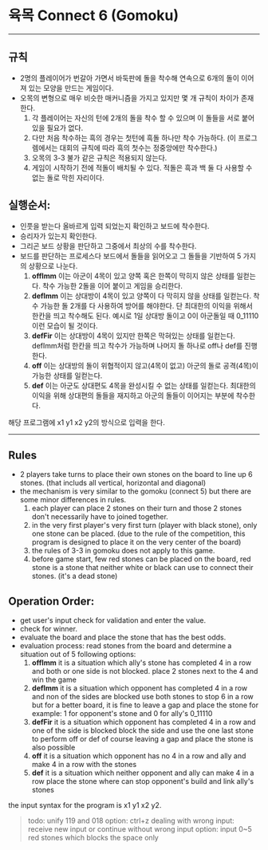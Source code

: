 # 육목 Connect 6 (Gomoku)
---

## 규칙
- 2명의 플레이어가 번갈아 가면서 바둑판에 돌을 착수해 연속으로 6개의 돌이 이어져 있는 모양을 만드는 게임이다.
- 오목의 변형으로 매우 비슷한 매커니즘을 가지고 있지만 몇 개 규칙이 차이가 존재한다. 
  1. 각 플레이어는 자신의 턴에 2개의 돌을 착수 할 수 있으며 이 돌들을 서로 붙어있을 필요가 없다. 
  2. 다만 처음 착수하는 흑의 경우는 첫턴에 흑돌 하나만 착수 가능하다. (이 프로그렘에서는 대회의 규칙에 따라 흑의 첫수는 정중앙에만 착수한다.)
  3. 오목의 3-3 불가 같은 규칙은 적용되지 않는다. 
  4. 게임이 시작하기 전에 적돌이 배치될 수 있다. 적돌은 흑과 백 둘 다 사용할 수 없는 돌로 막힌 자리이다. 




## 실행순서: 

- 인풋을 받는다 올바르게 입력 되었는지 확인하고 보드에 착수한다. 
- 승리자가 있는지 확인한다. 
- 그리곤 보드 상황을 판단하고 그중에서 최상의 수를 착수한다. 
- 보드를 판단하는 프로세스다 보드에서 돌들을 읽어오고 그 돌들을 기반하여 5 가지의 상황으로 나눈다. 
  1. **offImm** 이는 아군이 4목이 있고 양쪽 혹은 한쪽이 막히지 않은 상태를 일컫는다. 착수 가능한 2돌을 이어 붙이고 게임을 승리한다. 
  2. **defImm** 이는 상대방이 4목이 있고 양쪽이 다 막히지 않을 상태를 일컫는다. 착수 가능한 돌 2개를 다 사용하여 방어를 해야한다. 단 최대한의 이익을 위해서 한칸을 띄고 착수해도 된다. 예시로 1일 상대방 돌이고 0이 아군돌일 때 0_11110 이런 모습이 될 것이다. 
  3. **defFir** 이는 상대방이 4목이 있지만 한쪽은 막혀있는 상태를 일컫는다. defImm처럼 한칸을 띄고 착수가 가능하며 나머지 돌 하나로 off나 def를 진행한다. 
  4. **off** 이는 상대방의 돌이 위협적이지 않고(4목이 없고) 아군의 돌로 공격(4목)이 가능한 상태를 일컫는다. 
  5. **def** 이는 아군도 상대편도 4목을 완성시킬 수 없는 상태를 일컫는다. 최대한의 이익을 위해 상대편의 돌들을 재지하고 아군의 돌들이 이어지는 부분에 착수한다.

해당 프로그램에 x1 y1 x2 y2의 방식으로 입력을 한다.

---
## Rules
- 2 players take turns to place their own stones on the board to line up 6 stones. (that includs all vertical, horizontal and diagonal)
- the mechanism is very similar to the gomoku (connect 5) but there are some minor differences in rules.
  1. each player can place 2 stones on their turn and those 2 stones don't necessarily have to joined together. 
  2. in the very first player's very first turn (player with black stone), only one stone can be placed. (due to the rule of the competition, this program is designed to place it on the very center of the board)
  3. the rules of 3-3 in gomoku does not apply to this game. 
  4. before game start, few red stones can be placed on the board, red stone is a stone that neither white or black can use to connect their stones. (it's a dead stone)


## Operation Order: 

- get user's input check for validation and enter the value.
- check for winner.
- evaluate the board and place the stone that has the best odds.
- evaluation process: read stones from the board and determine a situation out of 5 following options:
  1. **offImm** it is a situation which ally's stone has completed 4 in a row and both or one side is not blocked. place 2 stones next to the 4 and win the game 
  2. **defImm** it is a situation which opponent has completed 4 in a row and non of the sides are blocked use both stones to stop 6 in a row but for a better board, it is fine to leave a gap and place the stone for example: 1 for opponent's stone and 0 for ally's 0_11110 
  3. **defFir** it is a situation which opponent has completed 4 in a row and one of the side is blocked block the side and use the one last stone to perform off or def of course leaving a gap and place the stone is also possible 
  4. **off** it is a situation which opponent has no 4 in a row and ally and make 4 in a row with the stones 
  5. **def** it is a situation which neither opponent and ally can make 4 in a row place the stone where can stop opponent's build and link ally's stones

the input syntax for the program is x1 y1 x2 y2.


>todo: unify 119 and 018 option: ctrl+z dealing with wrong input: receive new input or continue without wrong input option: input 0~5 red stones which blocks the space only
